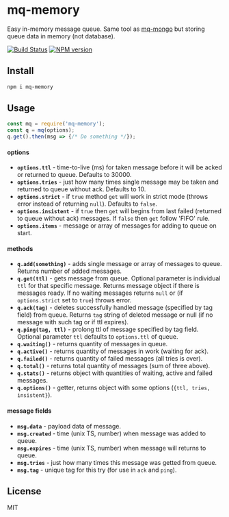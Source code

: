# mq-memory

Easy in-memory message queue. Same tool as [mq-mongo](https://github.com/astur/mq-mongo) but storing queue data in memory (not database).

[![Build Status][travis-image]][travis-url]
[![NPM version][npm-image]][npm-url]

## Install

```bash
npm i mq-memory
```

## Usage

```js
const mq = require('mq-memory');
const q = mq(options);
q.get().then(msg => {/* Do something */});
```

#### options

* __`options.ttl`__ - time-to-live (ms) for taken message before it will be acked or returned to queue. Defaults to 30000.
* __`options.tries`__ - just how many times single message may be taken and returned to queue without ack. Defaults to 10.
* __`options.strict`__ - if `true` method `get` will work in strict mode (throws error instead of returning `null`). Defaults to `false`.
* __`options.insistent`__ - if `true` then `get` will begins from last failed (returned to queue without ack) messages. If `false` then `get` follow 'FIFO' rule.
* __`options.items`__ - message or array of messages for adding to queue on start.

#### methods

* __`q.add(something)`__ - adds single message or array of messages to queue. Returns number of added messages.
* __`q.get(ttl)`__ - gets message from queue. Optional parameter is individual `ttl` for that specific message. Returns message object if there is messages ready. If no waiting messages returns `null` or (if `options.strict` set to `true`) throws error.
* __`q.ack(tag)`__ - deletes successfully handled message (specified by tag field) from queue. Returns `tag` string of deleted message or null (if no message with such tag or if ttl expires).
* __`q.ping(tag, ttl)`__ - prolong ttl of message specified by tag field. Optional parameter `ttl` defaults to `options.ttl` of queue.
* __`q.waiting()`__ - returns quantity of messages in queue.
* __`q.active()`__ - returns quantity of messages in work (waiting for ack).
* __`q.failed()`__ - returns quantity of failed messages (all tries is over).
* __`q.total()`__ - returns total quantity of messages (sum of three above).
* __`q.stats()`__ - returns object with quantities of waiting, active and failed messages.
* __`q.options()`__ - getter, returns object with some options (`{ttl, tries, insistent}`).

#### message fields

* __`msg.data`__ - payload data of message.
* __`msg.created`__ - time (unix TS, number) when message was added to queue.
* __`msg.expires`__ - time (unix TS, number) when message will returns to queue.
* __`msg.tries`__ - just how many times this message was getted from queue.
* __`msg.tag`__ - unique tag for this try (for use in `ack` and `ping`).

## License

MIT

[npm-url]: https://npmjs.org/package/mq-memory
[npm-image]: https://badge.fury.io/js/mq-memory.svg
[travis-url]: https://travis-ci.org/astur/mq-memory
[travis-image]: https://travis-ci.org/astur/mq-memory.svg?branch=master